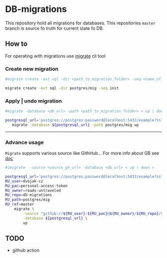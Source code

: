 # DB-migrations

This repository hold all migrations for databases. This repositories `master` branch is source fo truth for current state fo DB.


## How to

For operating with migrations use [migrate](https://github.com/golang-migrate/migrate) cli tool

### Create new migration
```bash
#migrate create -ext sql -dir <path_to_migration_folder> -seq <name_of_migration>

migrate create -ext sql -dir postgres/mig -seq init
```

### Apply | undo migration
```bash
#migrate -database <db_url> -path <path_to_migration_folder> < up | down >

postgresql_url='postgres://postgres:password@localhost:5432/example?sslmode=disable'    \
   migrate -database ${postgresql_url} -path postgres/mig up
```

---

### Advance usage
`Migrate` supports various source like GithHub... For more info about GB see [doc](https://github.com/golang-migrate/migrate/tree/master/source/github)
```bash
#imigrate  -source <source_gh_url> -database <db_url> < up | down >

postgresql_url='postgres://postgres:password@localhost:5432/example?sslmode=disable'    \
RU_user=dvojak-cz                                                                          \
RU_pac=personal-access-token                                                               \
RU_owner=roads-untraveled                                                                  \
RU_repo=db-migrations                                                                      \
RU_path=postgres/mig                                                                       \
RU_ref=master                                                                              \
    migrate \
        -source "github://${RU_user}:${RU_pac}@${RU_owner}/${RU_repo}/${RU_path}#${ref}" \
        -database ${postgresql_url} \
        up
```

## TODO
- github action